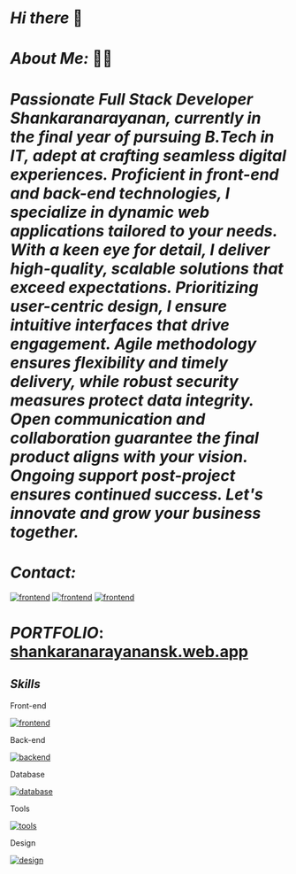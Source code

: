 # _Hi there_ 👋
# _About Me:_ 🧑‍💻
# _Passionate Full Stack Developer Shankaranarayanan, currently in the final year of pursuing B.Tech in IT, adept at crafting seamless digital experiences. Proficient in front-end and back-end technologies, I specialize in dynamic web applications tailored to your needs. With a keen eye for detail, I deliver high-quality, scalable solutions that exceed expectations. Prioritizing user-centric design, I ensure intuitive interfaces that drive engagement. Agile methodology ensures flexibility and timely delivery, while robust security measures protect data integrity. Open communication and collaboration guarantee the final product aligns with your vision. Ongoing support post-project ensures continued success. Let's innovate and grow your business together._


# _Contact:_

[![frontend](https://skillicons.dev/icons?i=instagram)](https://www.instagram.com/bruceleeshankar202/) [![frontend](https://skillicons.dev/icons?i=linkedin)](https://www.linkedin.com/in/shankaranarayanansk/) [![frontend](https://skillicons.dev/icons?i=gmail)](mailto:sankaranarayananit002@gmail.com)



# _PORTFOLIO_: [shankaranarayanansk.web.app](https://shankaranarayanansk.web.app/)

## _Skills_
 Front-end

[![frontend](https://skillicons.dev/icons?i=html,css,javascript,jquery,react,tailwind,bootstrap,materialui)](https://skillicons.dev)

Back-end

[![backend](https://skillicons.dev/icons?i=nodejs,express,php,java)](https://skillicons.dev)

Database

[![database](https://skillicons.dev/icons?i=mysql,mongo,firebase)](https://skillicons.dev)

Tools

[![tools](https://skillicons.dev/icons?i=postman,git,vscode,vercel,netlify,kali,linux,npm,redux)](https://skillicons.dev)

Design

[![design](https://skillicons.dev/icons?i=figma,wordpress)](https://skillicons.dev)








